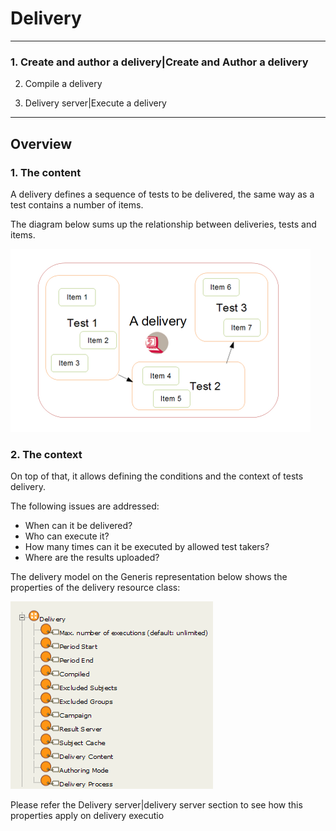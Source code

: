 <!--
created_at: '2011-03-03 10:36:14'
updated_at: '2013-03-13 13:07:59'
authors:
    - 'Jérôme Bogaerts'
contributors:
    - 'Somsack Sipasseuth'
tags:
    - 'Documentation for core components'
-->

Delivery
========



------------------------------------------------------------------------

### 1. Create and author a delivery|Create and Author a delivery<br/>

2. Compile a delivery<br/>

3. Delivery server|Execute a delivery

------------------------------------------------------------------------

Overview
--------

### 1. The content

A delivery defines a sequence of tests to be delivered, the same way as a test contains a number of items.<br/>

The diagram below sums up the relationship between deliveries, tests and items.

![](../resources/deliveries_tests_items.png)

### 2. The context

On top of that, it allows defining the conditions and the context of tests delivery.<br/>

The following issues are addressed:

-   When can it be delivered?
-   Who can execute it?
-   How many times can it be executed by allowed test takers?
-   Where are the results uploaded?

The delivery model on the Generis representation below shows the properties of the delivery resource class:

![](../resources/generis_delivery.png)

Please refer the Delivery server|delivery server section to see how this properties apply on delivery executio


